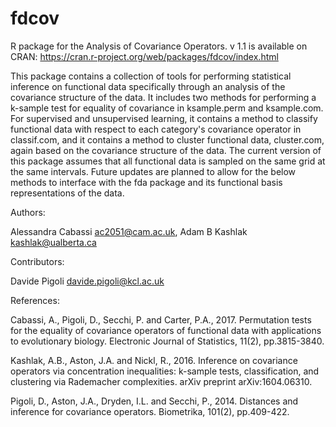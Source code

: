 # fdcov

R package for the Analysis of Covariance Operators.
v 1.1 is available on CRAN:  https://cran.r-project.org/web/packages/fdcov/index.html

This package contains a collection of tools for performing statistical inference on functional data specifically through an analysis of the covariance structure of the data. It includes two methods for performing a k-sample test for equality of covariance in ksample.perm and ksample.com. For supervised and unsupervised learning, it contains a method to classify functional data with respect to each category's covariance operator in classif.com, and it contains a method to cluster functional data, cluster.com, again based on the covariance structure of the data.
The current version of this package assumes that all functional data is sampled on the same grid at the same intervals. Future updates are planned to allow for the below methods to interface with the fda package and its functional basis representations of the data.

Authors:

Alessandra Cabassi <ac2051@cam.ac.uk>, Adam B Kashlak <kashlak@ualberta.ca>

Contributors:

Davide Pigoli <davide.pigoli@kcl.ac.uk>

References:

Cabassi, A., Pigoli, D., Secchi, P. and Carter, P.A., 2017. Permutation tests for the equality of covariance operators of functional data with applications to evolutionary biology. Electronic Journal of Statistics, 11(2), pp.3815-3840.

Kashlak, A.B., Aston, J.A. and Nickl, R., 2016. Inference on covariance operators via concentration inequalities: k-sample tests, classification, and clustering via Rademacher complexities. arXiv preprint arXiv:1604.06310.

Pigoli, D., Aston, J.A., Dryden, I.L. and Secchi, P., 2014. Distances and inference for covariance operators. Biometrika, 101(2), pp.409-422.
